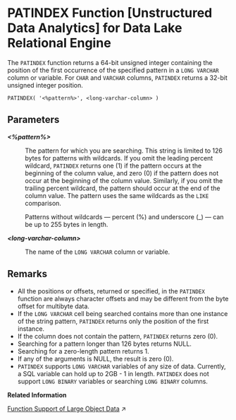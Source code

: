 <!-- loioa605493584f21015acbba296e763a2eb -->

# PATINDEX Function \[Unstructured Data Analytics\] for Data Lake Relational Engine

The `PATINDEX` function returns a 64-bit unsigned integer containing the position of the first occurrence of the specified pattern in a `LONG VARCHAR` column or variable. For `CHAR` and `VARCHAR` columns, `PATINDEX` returns a 32-bit unsigned integer position.



```
PATINDEX( '<%pattern%>', <long-varchar-column> )
```



<a name="loioa605493584f21015acbba296e763a2eb__iq_iquda_184"/>

## Parameters


<dl>
<dt><b>

*<%pattern%\>*

</b></dt>
<dd>

The pattern for which you are searching. This string is limited to 126 bytes for patterns with wildcards. If you omit the leading percent wildcard, `PATINDEX` returns one \(1\) if the pattern occurs at the beginning of the column value, and zero \(0\) if the pattern does not occur at the beginning of the column value. Similarly, if you omit the trailing percent wildcard, the pattern should occur at the end of the column value. The pattern uses the same wildcards as the `LIKE` comparison.

Patterns without wildcards — percent \(%\) and underscore \(\_\) — can be up to 255 bytes in length.



</dd><dt><b>

*<long-varchar-column\>*

</b></dt>
<dd>

The name of the `LONG VARCHAR` column or variable.



</dd>
</dl>



<a name="loioa605493584f21015acbba296e763a2eb__iq_iquda_185"/>

## Remarks

-   All the positions or offsets, returned or specified, in the `PATINDEX` function are always character offsets and may be different from the byte offset for multibyte data.
-   If the `LONG VARCHAR` cell being searched contains more than one instance of the string pattern, `PATINDEX` returns only the position of the first instance.
-   If the column does not contain the pattern, `PATINDEX` returns zero \(0\).
-   Searching for a pattern longer than 126 bytes returns NULL.
-   Searching for a zero-length pattern returns 1.
-   If any of the arguments is NULL, the result is zero \(0\).
-   `PATINDEX` supports `LONG VARCHAR` variables of any size of data. Currently, a SQL variable can hold up to 2GB - 1 in length. `PATINDEX` does not support `LONG BINARY` variables or searching `LONG BINARY` columns.

**Related Information**  


[Function Support of Large Object Data](https://help.sap.com/viewer/a8937bea84f21015a80bc776cf758d50/2023_2_QRC/en-US/a60363a384f21015a7f7bc6286516522.html "Learn about the functions that support the LONG BINARY and LONG VARCHAR data types.") :arrow_upper_right:

